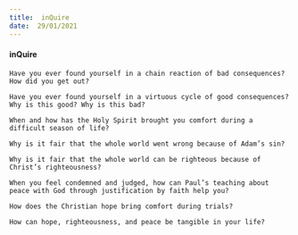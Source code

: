 ```yaml
---
title:  inQuire
date:  29/01/2021
---
```


#### inQuire

`Have you ever found yourself in a chain reaction of bad consequences? How did you get out?`

`Have you ever found yourself in a virtuous cycle of good consequences? Why is this good? Why is this bad?`

`When and how has the Holy Spirit brought you comfort during a difficult season of life?`

`Why is it fair that the whole world went wrong because of Adam’s sin?`

`Why is it fair that the whole world can be righteous because of Christ’s righteousness?`

`When you feel condemned and judged, how can Paul’s teaching about peace with God through justification by faith help you?`

`How does the Christian hope bring comfort during trials?`

`How can hope, righteousness, and peace be tangible in your life?`